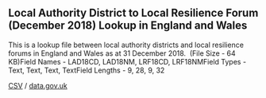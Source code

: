## Local Authority District to Local Resilience Forum (December 2018) Lookup in England and Wales

This is a lookup file between local authority districts and local resilience forums in England and Wales as at 31 December 2018.  (File Size - 64 KB)Field Names - LAD18CD, LAD18NM, LRF18CD, LRF18NMField Types - Text, Text, Text, TextField Lengths - 9, 28, 9, 32

[CSV](csv/112.csv) / [data.gov.uk](https://data.gov.uk/dataset/a5a51d86-e710-463f-80c9-4623ef8ca358/local-authority-district-to-local-resilience-forum-december-2018-lookup-in-england-and-wales)

